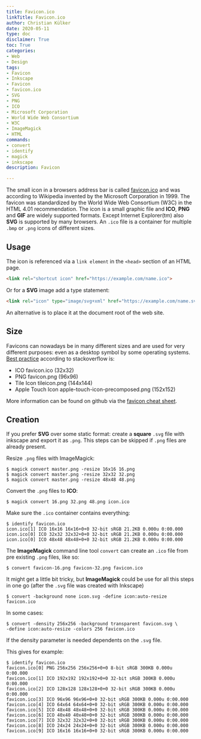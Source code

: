 ```yaml
---
title: Favicon.ico
linkTitle: Favicon.ico
author: Christian Külker
date: 2020-05-11
type: doc
disclaimer: True
toc: True
categories:
- Web
- Design
tags:
- Favicon
- Inkscape
- Favicon
- favicon.ico
- SVG
- PNG
- ICO
- Microsoft Corporation
- World Wide Web Consortium
- W3C
- ImageMagick
- HTML
commands:
- convert
- identify
- magick
- inkscape
description: Favicon

---
```


The small icon in a browsers address bar is called [favicon.ico] and was
according to Wikipedia invented by the Microsoft Corporation in 1999.  The
favicon was standardized by the World Wide Web Consortium (W3C) in the HTML
4.01 recommendation. The icon is a small graphic file and **ICO**, **PNG** and
**GIF** are widely supported formats. Except Internet Explorer(tm) also **SVG**
is supported by many browsers. An `.ico` file is a container for multiple
`.bmp` or `.png` icons of different sizes.

## Usage

The icon is referenced via a `link element` in the `<head>` section of
an HTML page.

```html
<link rel="shortcut icon" href="https://example.com/name.ico">
```

Or for a **SVG** image add a type statement:

```html
<link rel="icon" type="image/svg+xml" href="https://example.com/name.svg">
```

An alternative is to place it at the document root of the web site.

## Size

Favicons can nowadays be in many different sizes and are used for very
different purposes: even as a desktop symbol by some operating systems. [Best
practice] according to stackoverflow is:

* ICO favicon.ico (32x32)
* PNG favicon.png (96x96)
* Tile Icon tileicon.png (144x144)
* Apple Touch Icon apple-touch-icon-precomposed.png (152x152)

More information can be found on github via the [favicon cheat sheet].

## Creation

If you prefer **SVG** over some static format: create a **square** ``.svg``
file with inkscape and export it as `.png`. This steps can be skipped if `.png`
files are already present.

Resize `.png` files with ImageMagick:

```shell
$ magick convert master.png -resize 16x16 16.png
$ magick convert master.png -resize 32x32 32.png
$ magick convert master.png -resize 48x48 48.png
```

Convert the `.png` files to **ICO**:

```shell
$ magick convert 16.png 32.png 48.png icon.ico
```

Make sure the `.ico` container contains everything:

```shell
$ identify favicon.ico
icon.ico[1] ICO 16x16 16x16+0+0 32-bit sRGB 21.2KB 0.000u 0:00.000
icon.ico[0] ICO 32x32 32x32+0+0 32-bit sRGB 21.2KB 0.000u 0:00.000
icon.ico[0] ICO 48x48 48x48+0+0 32-bit sRGB 21.2KB 0.000u 0:00.000
```

The **ImageMagick** command line tool `convert` can create an `.ico` file from
pre existing `.png` files, like so:

```shell
$ convert favicon-16.png favicon-32.png favicon.ico
```

It might get a little bit tricky, but **ImageMagick** could be use for all this
steps in one go (after the `.svg` file was created with Inkscape)

```shell
$ convert -background none icon.svg -define icon:auto-resize favicon.ico
```

In some cases:

```shell
$ convert -density 256x256 -background transparent favicon.svg \
-define icon:auto-resize -colors 256 favicon.ico
```

If the density parameter is needed dependents on the `.svg` file.

This gives for example:

```shell
$ identify favicon.ico
favicon.ico[0] PNG 256x256 256x256+0+0 8-bit sRGB 300KB 0.000u 0:00.000
favicon.ico[1] ICO 192x192 192x192+0+0 32-bit sRGB 300KB 0.000u 0:00.000
favicon.ico[2] ICO 128x128 128x128+0+0 32-bit sRGB 300KB 0.000u 0:00.000
favicon.ico[3] ICO 96x96 96x96+0+0 32-bit sRGB 300KB 0.000u 0:00.000
favicon.ico[4] ICO 64x64 64x64+0+0 32-bit sRGB 300KB 0.000u 0:00.000
favicon.ico[5] ICO 48x48 48x48+0+0 32-bit sRGB 300KB 0.000u 0:00.000
favicon.ico[6] ICO 40x40 40x40+0+0 32-bit sRGB 300KB 0.000u 0:00.000
favicon.ico[7] ICO 32x32 32x32+0+0 32-bit sRGB 300KB 0.000u 0:00.000
favicon.ico[8] ICO 24x24 24x24+0+0 32-bit sRGB 300KB 0.000u 0:00.000
favicon.ico[9] ICO 16x16 16x16+0+0 32-bit sRGB 300KB 0.000u 0:00.000
```

[favicon.ico]: https://en.wikipedia.org/wiki/Favicon
[best practice]: https://graphicdesign.stackexchange.com/questions/26946/favicon-best-practices-regarding-size-and-format
[favicon cheat sheet]: https://github.com/audreyr/favicon-cheat-sheet

